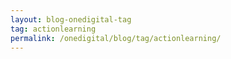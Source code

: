 ```yaml
---
layout: blog-onedigital-tag
tag: actionlearning
permalink: /onedigital/blog/tag/actionlearning/
---
```

